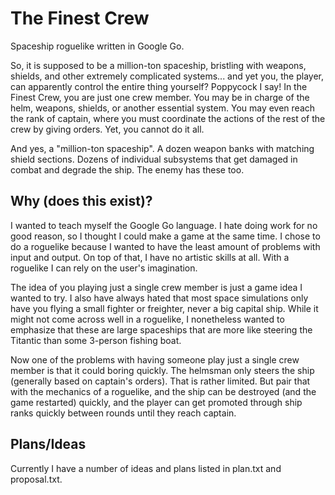 # The Finest Crew #
Spaceship roguelike written in Google Go.

So, it is supposed to be a million-ton spaceship, bristling with weapons, shields, and other extremely complicated systems... and yet you, the player, can apparently control the entire thing yourself? Poppycock I say! In the Finest Crew, you are just one crew member. You may be in charge of the helm, weapons, shields, or another essential system. You may even reach the rank of captain, where you must coordinate the actions of the rest of the crew by giving orders. Yet, you cannot do it all.

And yes, a "million-ton spaceship". A dozen weapon banks with matching shield sections. Dozens of individual subsystems that get damaged in combat and degrade the ship. The enemy has these too.

## Why (does this exist)?
I wanted to teach myself the Google Go language. I hate doing work for no good reason, so I thought I could make a game at the same time. I chose to do a roguelike because I wanted to have the least amount of problems with input and output. On top of that, I have no artistic skills at all. With a roguelike I can rely on the user's imagination.

The idea of you playing just a single crew member is just a game idea I wanted to try. I also have always hated that most space simulations only have you flying a small fighter or freighter, never a big capital ship. While it might not come across well in a roguelike, I nonetheless wanted to emphasize that these are large spaceships that are more like steering the Titantic than some 3-person fishing boat.

Now one of the problems with having someone play just a single crew member is that it could boring quickly. The helmsman only steers the ship (generally based on captain's orders). That is rather limited. But pair that with the mechanics of a roguelike, and the ship can be destroyed (and the game restarted) quickly, and the player can get promoted through ship ranks quickly between rounds until they reach captain.

## Plans/Ideas
Currently I have a number of ideas and plans listed in plan.txt and proposal.txt.